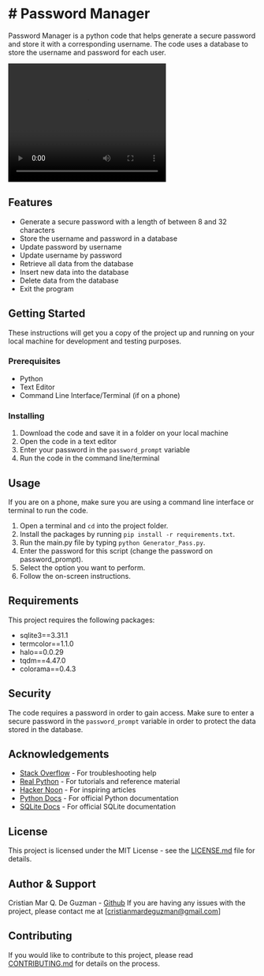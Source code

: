 
# # Password Manager 

Password Manager is a python code that helps generate a secure password and store it with a corresponding username. The code uses a database to store the username and password for each user. 

<video width="320" height="240" autoplay loop>
  <source src="https://vimeo.com/788521873" type="video/mp4">
  Your browser does not support the video tag.
</video>


## Features 
- Generate a secure password with a length of between 8 and 32 characters 
- Store the username and password in a database 
- Update password by username 
- Update username by password 
- Retrieve all data from the database 
- Insert new data into the database 
- Delete data from the database 
- Exit the program 

## Getting Started 

These instructions will get you a copy of the project up and running on your local machine for development and testing purposes. 

### Prerequisites 

- Python 
- Text Editor 
- Command Line Interface/Terminal (if on a phone) 

### Installing 

1. Download the code and save it in a folder on your local machine 
2. Open the code in a text editor 
3. Enter your password in the `password_prompt` variable 
4. Run the code in the command line/terminal 


## Usage 

If you are on a phone, make sure you are using a command line interface or terminal to run the code. 

1. Open a terminal and `cd` into the project folder.
2. Install the packages by running `pip install -r requirements.txt`.
3. Run the main.py file by typing `python Generator_Pass.py`.
4. Enter the password for this script (change the password on password_prompt).
5. Select the option you want to perform. 
6. Follow the on-screen instructions.


## Requirements 

This project requires the following packages: 
- sqlite3==3.31.1
- termcolor==1.1.0
- halo==0.0.29
- tqdm==4.47.0
- colorama==0.4.3

## Security

The code requires a password in order to gain access. Make sure to enter a secure password in the `password_prompt` variable in order to protect the data stored in the database. 

## Acknowledgements

- [Stack Overflow](https://stackoverflow.com/) - For troubleshooting help 
- [Real Python](https://realpython.com/) - For tutorials and reference material 
- [Hacker Noon](https://hackernoon.com/) - For inspiring articles 
- [Python Docs](https://docs.python.org/) - For official Python documentation 
- [SQLite Docs](https://www.sqlite.org/docs.html) - For official SQLite documentation 

## License 

This project is licensed under the MIT License - see the [LICENSE.md](LICENSE.md) file for details.

## Author & Support

Cristian Mar Q. De Guzman - [Github](https://github.com/Cris101Sad) 
If you are having any issues with the project, please contact me at [cristianmardeguzman@gmail.com]



## Contributing 

If you would like to contribute to this project, please read [CONTRIBUTING.md](CONTRIBUTING.md) for details on the process.
